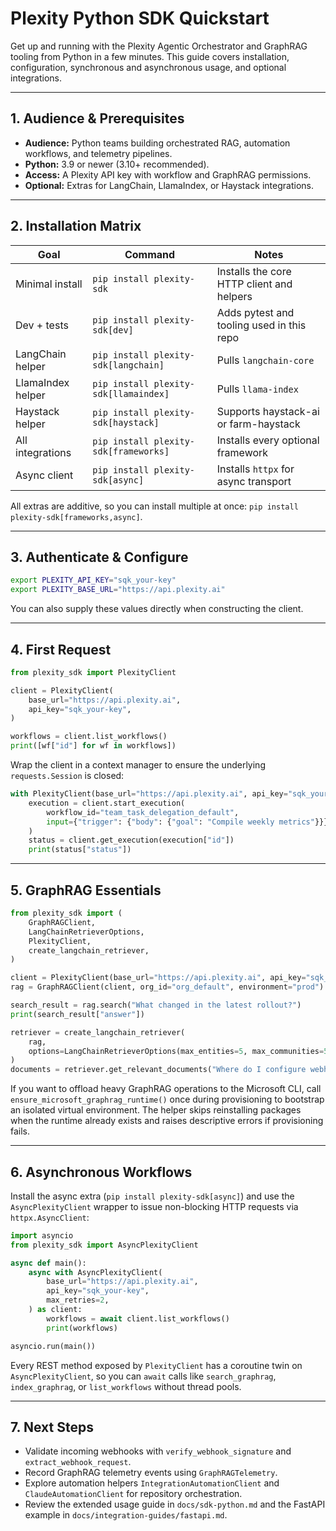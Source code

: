 # Plexity Python SDK Quickstart

Get up and running with the Plexity Agentic Orchestrator and GraphRAG tooling from Python in a few minutes. This guide covers installation, configuration, synchronous and asynchronous usage, and optional integrations.

---

## 1. Audience & Prerequisites

- **Audience:** Python teams building orchestrated RAG, automation workflows, and telemetry pipelines.
- **Python:** 3.9 or newer (3.10+ recommended).
- **Access:** A Plexity API key with workflow and GraphRAG permissions.
- **Optional:** Extras for LangChain, LlamaIndex, or Haystack integrations.

---

## 2. Installation Matrix

| Goal | Command | Notes |
| --- | --- | --- |
| Minimal install | `pip install plexity-sdk` | Installs the core HTTP client and helpers |
| Dev + tests | `pip install plexity-sdk[dev]` | Adds pytest and tooling used in this repo |
| LangChain helper | `pip install plexity-sdk[langchain]` | Pulls `langchain-core` |
| LlamaIndex helper | `pip install plexity-sdk[llamaindex]` | Pulls `llama-index` |
| Haystack helper | `pip install plexity-sdk[haystack]` | Supports haystack-ai or farm-haystack |
| All integrations | `pip install plexity-sdk[frameworks]` | Installs every optional framework |
| Async client | `pip install plexity-sdk[async]` | Installs `httpx` for async transport |

All extras are additive, so you can install multiple at once: `pip install plexity-sdk[frameworks,async]`.

---

## 3. Authenticate & Configure

```bash
export PLEXITY_API_KEY="sqk_your-key"
export PLEXITY_BASE_URL="https://api.plexity.ai"
```

You can also supply these values directly when constructing the client.

---

## 4. First Request

```python
from plexity_sdk import PlexityClient

client = PlexityClient(
    base_url="https://api.plexity.ai",
    api_key="sqk_your-key",
)

workflows = client.list_workflows()
print([wf["id"] for wf in workflows])
```

Wrap the client in a context manager to ensure the underlying `requests.Session` is closed:

```python
with PlexityClient(base_url="https://api.plexity.ai", api_key="sqk_your-key") as client:
    execution = client.start_execution(
        workflow_id="team_task_delegation_default",
        input={"trigger": {"body": {"goal": "Compile weekly metrics"}}},
    )
    status = client.get_execution(execution["id"])
    print(status["status"])
```

---

## 5. GraphRAG Essentials

```python
from plexity_sdk import (
    GraphRAGClient,
    LangChainRetrieverOptions,
    PlexityClient,
    create_langchain_retriever,
)

client = PlexityClient(base_url="https://api.plexity.ai", api_key="sqk_your-key")
rag = GraphRAGClient(client, org_id="org_default", environment="prod")

search_result = rag.search("What changed in the latest rollout?")
print(search_result["answer"])

retriever = create_langchain_retriever(
    rag,
    options=LangChainRetrieverOptions(max_entities=5, max_communities=5),
)
documents = retriever.get_relevant_documents("Where do I configure webhooks?")
```

If you want to offload heavy GraphRAG operations to the Microsoft CLI, call `ensure_microsoft_graphrag_runtime()` once during provisioning to bootstrap an isolated virtual environment. The helper skips reinstalling packages when the runtime already exists and raises descriptive errors if provisioning fails.

---

## 6. Asynchronous Workflows

Install the async extra (`pip install plexity-sdk[async]`) and use the `AsyncPlexityClient` wrapper to issue non-blocking HTTP requests via `httpx.AsyncClient`:

```python
import asyncio
from plexity_sdk import AsyncPlexityClient

async def main():
    async with AsyncPlexityClient(
        base_url="https://api.plexity.ai",
        api_key="sqk_your-key",
        max_retries=2,
    ) as client:
        workflows = await client.list_workflows()
        print(workflows)

asyncio.run(main())
```

Every REST method exposed by `PlexityClient` has a coroutine twin on `AsyncPlexityClient`, so you can `await` calls like `search_graphrag`, `index_graphrag`, or `list_workflows` without thread pools.

---

## 7. Next Steps

- Validate incoming webhooks with `verify_webhook_signature` and `extract_webhook_request`.
- Record GraphRAG telemetry events using `GraphRAGTelemetry`.
- Explore automation helpers `IntegrationAutomationClient` and `ClaudeAutomationClient` for repository orchestration.
- Review the extended usage guide in `docs/sdk-python.md` and the FastAPI example in `docs/integration-guides/fastapi.md`.
